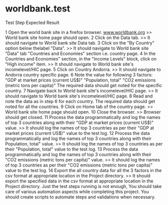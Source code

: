 # worldbank.test

Test Step Expected Result

1 Open the world bank site in a firefox browser.
www.worldbank.org >> World bank site home page should open.
2 Click on the Data tab. >> It should navigate to World bank site Data tab.
3 Click on the "By Country" option below thelabel "Data". >> It should navigate to World bank site "Data" tab "Countries and 
Economies" section i.e. country page.
4 In the Countries and Economies" section, in the "Income Levels" block, click on "High income" item. >> 
It should navigate to World bank site's incomelevel/HIC page.
5 Click on Country Andorra. >> It should navigate to Andorra country specific page.
6 Note the value for following 3 factors:
"GDP at market prices (current US$)"
"Population, total"
"CO2 emissions (metric tons per capita)"
The required data should get noted for the specific country.
7 Navigate back to World bank site's incomelevel/HIC page. >> It should navigate to World bank site's incomelevel/HIC page.
8 Read and note the data as in step 6 for each country.
The required data should get noted for all the countries.
9 Click on Home tab of the country page. >> World bank site home page should open.
10 Close the browser. >> Browser should get closed.
11 Process the data programmatically and log the names of top 3 countries along with their "GDP at market prices (current US$)" value. >>
It should log the names of top 3 countries as per their "GDP at market prices (current US$)" value to the test log.
12 Process the data programmatically and log the names of top 3 countries along with  their Population, total" value. >>
It should log the names of top 3 countries as per their "Population, total" value to the test log.
13 Process the data programmatically and log the names of top 3 countries along with 
their "CO2 emissions (metric tons per capita)" value. >>
It should log the names of top 3 countries as per their "CO2 emissions (metric tons per capita)" value to the test log.
14 Export the all country data for all the 3 factors in the csv format at appropriate location in the Project directory. >>
It should export the specified data in the csv format at appropriate location in the Project directory.
Just the test steps running is not enough, You should take care of various automation aspects while completing this project.
You should create scripts to automate steps and validations when necessary. 
